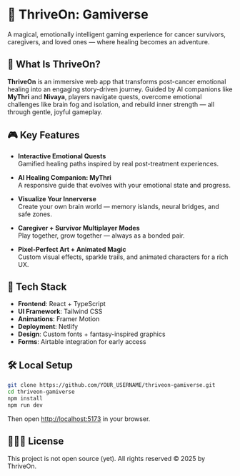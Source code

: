 # 🧠 ThriveOn: Gamiverse

A magical, emotionally intelligent gaming experience for cancer survivors, caregivers, and loved ones — where healing becomes an adventure.

## 🌟 What Is ThriveOn?

**ThriveOn** is an immersive web app that transforms post-cancer emotional healing into an engaging story-driven journey. Guided by AI companions like **MyThri** and **Nivaya**, players navigate quests, overcome emotional challenges like brain fog and isolation, and rebuild inner strength — all through gentle, joyful gameplay.

## 🎮 Key Features

- **Interactive Emotional Quests**  
  Gamified healing paths inspired by real post-treatment experiences.

- **AI Healing Companion: MyThri**  
  A responsive guide that evolves with your emotional state and progress.

- **Visualize Your Innerverse**  
  Create your own brain world — memory islands, neural bridges, and safe zones.

- **Caregiver + Survivor Multiplayer Modes**  
  Play together, grow together — always as a bonded pair.

- **Pixel-Perfect Art + Animated Magic**  
  Custom visual effects, sparkle trails, and animated characters for a rich UX.

## 🚀 Tech Stack

- **Frontend**: React + TypeScript  
- **UI Framework**: Tailwind CSS  
- **Animations**: Framer Motion  
- **Deployment**: Netlify  
- **Design**: Custom fonts + fantasy-inspired graphics  
- **Forms**: Airtable integration for early access

## 🛠 Local Setup

```bash
git clone https://github.com/YOUR_USERNAME/thriveon-gamiverse.git
cd thriveon-gamiverse
npm install
npm run dev
```

Then open [http://localhost:5173](http://localhost:5173) in your browser.

## 🧚🏽‍♂️ License

This project is not open source (yet). All rights reserved © 2025 by ThriveOn.
